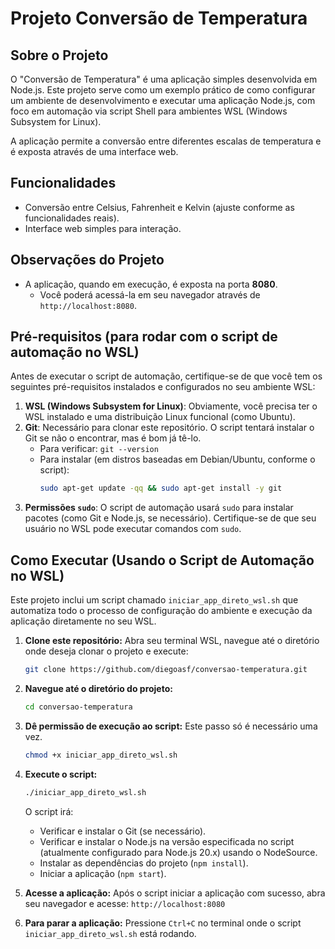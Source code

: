 # Projeto Conversão de Temperatura

## Sobre o Projeto

O "Conversão de Temperatura" é uma aplicação simples desenvolvida em Node.js. Este projeto serve como um exemplo prático de como configurar um ambiente de desenvolvimento e executar uma aplicação Node.js, com foco em automação via script Shell para ambientes WSL (Windows Subsystem for Linux).

A aplicação permite a conversão entre diferentes escalas de temperatura e é exposta através de uma interface web.

## Funcionalidades

* Conversão entre Celsius, Fahrenheit e Kelvin (ajuste conforme as funcionalidades reais).
* Interface web simples para interação.

## Observações do Projeto

* A aplicação, quando em execução, é exposta na porta **8080**.
    * Você poderá acessá-la em seu navegador através de `http://localhost:8080`.

## Pré-requisitos (para rodar com o script de automação no WSL)

Antes de executar o script de automação, certifique-se de que você tem os seguintes pré-requisitos instalados e configurados no seu ambiente WSL:

1.  **WSL (Windows Subsystem for Linux)**: Obviamente, você precisa ter o WSL instalado e uma distribuição Linux funcional (como Ubuntu).
2.  **Git**: Necessário para clonar este repositório. O script tentará instalar o Git se não o encontrar, mas é bom já tê-lo.
    * Para verificar: `git --version`
    * Para instalar (em distros baseadas em Debian/Ubuntu, conforme o script):
        ```bash
        sudo apt-get update -qq && sudo apt-get install -y git
        ```
3.  **Permissões `sudo`**: O script de automação usará `sudo` para instalar pacotes (como Git e Node.js, se necessário). Certifique-se de que seu usuário no WSL pode executar comandos com `sudo`.

## Como Executar (Usando o Script de Automação no WSL)

Este projeto inclui um script chamado `iniciar_app_direto_wsl.sh` que automatiza todo o processo de configuração do ambiente e execução da aplicação diretamente no seu WSL.

1.  **Clone este repositório:**
    Abra seu terminal WSL, navegue até o diretório onde deseja clonar o projeto e execute:
    ```bash
    git clone https://github.com/diegoasf/conversao-temperatura.git
    ```

2.  **Navegue até o diretório do projeto:**
    ```bash
    cd conversao-temperatura
    ```

3.  **Dê permissão de execução ao script:**
    Este passo só é necessário uma vez.
    ```bash
    chmod +x iniciar_app_direto_wsl.sh
    ```

4.  **Execute o script:**
    ```bash
    ./iniciar_app_direto_wsl.sh
    ```
    O script irá:
    * Verificar e instalar o Git (se necessário).
    * Verificar e instalar o Node.js na versão especificada no script (atualmente configurado para Node.js 20.x) usando o NodeSource.
    * Instalar as dependências do projeto (`npm install`).
    * Iniciar a aplicação (`npm start`).

5.  **Acesse a aplicação:**
    Após o script iniciar a aplicação com sucesso, abra seu navegador e acesse:
    `http://localhost:8080`

6.  **Para parar a aplicação:**
    Pressione `Ctrl+C` no terminal onde o script `iniciar_app_direto_wsl.sh` está rodando.
